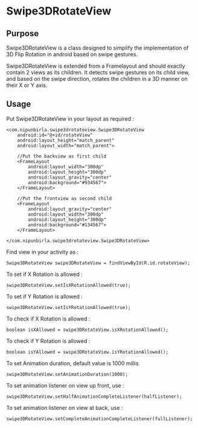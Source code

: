 <h1>Swipe3DRotateView</h1>

<h2>Purpose</h2>
Swipe3DRotateView is a class designed to simplify the implementation of 3D Flip Rotation in android based on swipe gestures.

Swipe3DRotateView is extended from a Framelayout and should exactly contain 2 views as its children. It detects swipe gestures on its child view, and based on the swipe direction, rotates the children in a 3D manner on their X or Y axis.

<h2>Usage</h2>

Put Swipe3DRotateView in your layout as required :

    <com.nipunbirla.swipe3drotateview.Swipe3DRotateView
        android:id="@+id/rotateView"
        android:layout_height="match_parent"
        android:layout_width="match_parent">

        //Put the backview as first child
        <FrameLayout
            android:layout_width="300dp"
            android:layout_height="300dp"
            android:layout_gravity="center"
            android:background="#934567">
        </FrameLayout>

        //Put the frontview as second child
        <FrameLayout
            android:layout_gravity="center"
            android:layout_width="300dp"
            android:layout_height="300dp"
            android:background="#134567">
        </FrameLayout>

    </com.nipunbirla.swipe3drotateview.Swipe3DRotateView>

Find view in your activity as :

    Swipe3DRotateView swipe3DRotateView = findViewById(R.id.rotateView);

To set if X Rotation is allowed :

    swipe3DRotateView.setIsXRotationAllowed(true);

To set if Y Rotation is allowed :

    swipe3DRotateView.setIsYRotationAllowed(true);

To check if X Rotation is allowed :

    boolean isXAllowed = swipe3DRotateView.isXRotationAllowed();

To check if Y Rotation is allowed :

    boolean isYAllowed = swipe3DRotateView.isYRotationAllowed();

To set Animation duration, default value is 1000 millis

    swipe3DRotateView.setAnimationDuration(1000);

To set animation listener on view up front, use :

    swipe3DRotateView.setHalfAnimationCompleteListener(halfListener);

To set animation listener on view at back, use :

    swipe3DRotateView.setCompleteAnimationCompleteListener(fullListener);




